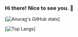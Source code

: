 ### Hi there! Nice to see you. 👋
<!-- GitHub Statsの表示 -->
[![Anurag's GitHub stats](https://github-readme-stats.vercel.app/api?username=haru034&show_icons=true&theme=dracula)]
<!-- Languagesの表示 -->
[![Top Langs](https://github-readme-stats.vercel.app/api/top-langs/?username=haru034&layout=compact&show_icons=true&theme=dracula)]

<!--
**haru034/haru034** is a ✨ _special_ ✨ repository because its `README.md` (this file) appears on your GitHub profile.

Here are some ideas to get you started:

- 🔭 I’m currently working on ...
- 🌱 I’m currently learning ...
- 👯 I’m looking to collaborate on ...
- 🤔 I’m looking for help with ...
- 💬 Ask me about ...
- 📫 How to reach me: ...
- 😄 Pronouns: ...
- ⚡ Fun fact: ...
-->
